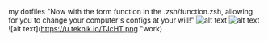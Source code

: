 my dotfiles
"Now with the form function in the .zsh/function.zsh, allowing for you to
change your computer's configs at your will!"
![alt text](https://my.mixtape.moe/nmtgja.png "sleep")
![alt text](https://u.teknik.io/vCVul.png "ono")
![alt text](https://u.teknik.io/TJcHT.png "work)
